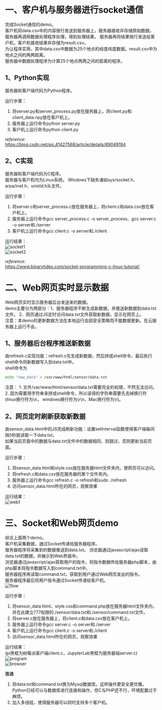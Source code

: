 # 一、客户机与服务器进行socket通信    
完成Socket通信的demo。  
客户机将data.csv中的内容按行发送到服务器上，服务器接收并存储原始数据。
服务器再调用数据处理程序处理，得到处理结果。
服务器再将结果按行发送给客户机，客户机接收结果并存储为result.csv。  
为让程序实用，其中data.csv中数据为25个地点的经度纬度数据。result.csv中为地点之间的两两距离。  
服务器中数据处理程序为计算25个地点两两之间的距离的程序。  

## 1、Python实现  
服务器和客户端代码为Python程序。  

运行步骤：  
  1. 将server.py和server_process.py放在服务器上，将client.py和client_data.npy放在客户机上。  
  2. 服务器上运行命令python server.py  
  3. 客户机上运行命令python client.py  

*reference*:  
https://blog.csdn.net/qq_41427568/article/details/89049194  
## 2、C实现  
服务器和客户端代码为C程序。  
服务器与客户机均为Linux系统。
Windows下缺失诸如sys/socket.h、arpa/inet.h、unistd.h头文件。  

运行步骤：  
  1. 将server.c和server_process.c放在服务器上，将client.c和data.csv放在客户机上。  
  2. 服务器上运行命令gcc server_process.c -o server_process、gcc server.c -o server和./server  
  3. 客户机上运行命令gcc client.c -o server和./client  

运行结果：  
![socket1](./assets/c_1.png)  
![socket2](./assets/c_2.png)  

*reference*:  
https://www.binarytides.com/socket-programming-c-linux-tutorial/  

# 二、Web网页实时显示数据  
Web网页实时显示服务器后台发送来的数据。  
demo主要分为两部分：1、服务器程序不断生成新数据，并推送新数据到data.txt文件。
2、网页通过JS定时访问data.txt文件获取新数据，显示在网页上。  
注意：本demo的更新数据方法在本地运行会因安全策略而不能数据更新。在云服务器上运行不会。  

## 1、服务器后台程序推送新数据  
由refresh.c实现功能：refresh.c先生成新数据，然后拼成shell命令，最后执行shell命令将新数据写入到data.txt中。  
shell命令为  
```bash  
echo "new_data" > /var/www/html/sensor/data.txt
```    
注意：
	1. 文件/var/www/html/sensor/data.txt需要完全的权限，不然无法访问。  
	2. 因为需要用字符串来拼成shell命令，所以读得的字符串需要先去掉换行符
	(linux换行符为\n， windows换行符为\r\n，Mac换行符为\r)。 
## 2、网页定时刷新获取新数据  
由sensor_data.html中的JS完成刷新功能：设置setInterval函数使得客户端每间隔5秒就读取一下data.txt。  
如果当前页面中的数据与data.txt文件中的数据相同，则跳过，否则更新当前页面。  

运行步骤：  
  1. 将sensor_data.html和style.css放在服务器html文件夹内，使网页可以访问。  
  2. 将refresh.c和data.csv放在服务器的某个文件夹内。  
  3. 服务器上运行命令gcc refresh.c -o refresh和sudo ./refresh  
  4. 访问sensor_data.html所在的网页，观察效果  

运行结果：  
![web1](./assets/web.png)  

# 三、Socket和Web网页demo  
综合上面两个demo。  
客户机采集数据，通过Socket传递给服务器程序。  
服务器程序将采集到的数据推送到data.txt。
浏览器通过javascript/ajax读取data.txt的数据，并展示到Web界面中。  
浏览器通过javascript/ajax获取用户的指令，将指令数据传给服务器php脚本，由php脚本将指令数据写入到command.txt中。  
服务器程序再读取command.txt，获取到用户通过Web网页发出的指令。  
服务器程序最后将用户指令通过Socket传递给客户机。  
![flow](./assets/web_socket_flow.png)  

运行步骤：  
  1. 将sensor_data.html、style.css和command.php放在服务器html文件夹内，  
     并在此建立777权限的./sensor/data.txt和./sensor/command.txt文件。  
  2. 将server.c放在服务器上，将client.c和data.csv放在客户机上。  
  3. 服务器上运行命令gcc server.c -o server和./server  
  4. 客户机上运行命令gcc client.c -o server和./client  
  5. 访问sensor_data.html所在的网页，观察效果  

运行结果：  
(pi黑框为树莓派客户端client.c，JupyterLab黑框为服务器端server.c)  
![program](./assets/web_socket_demo.png)  
![browser](./assets/web_socket_demo_browser.png)  

**改进**
1. 将data.txt和command.txt换为Mysql数据库。这样操作更安全更优雅。
Python已经可以与数据库进行连接和操作，但C与PHP还不行，环境配置过于麻烦。 
2. 加入多线程，使得服务器可以同时支持多个客户机。

